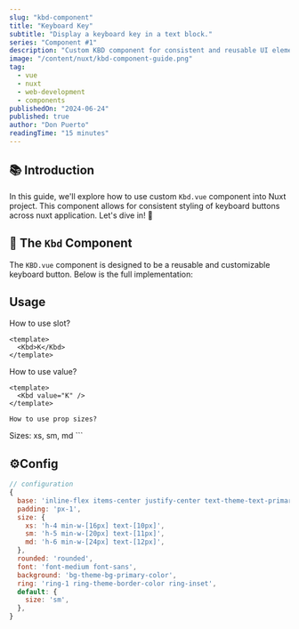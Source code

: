 ```yaml
---
slug: "kbd-component"
title: "Keyboard Key"
subtitle: "Display a keyboard key in a text block."
series: "Component #1"
description: "Custom KBD component for consistent and reusable UI elements for nuxt and vue."
image: "/content/nuxt/kbd-component-guide.png"
tag:
  - vue
  - nuxt
  - web-development
  - components
publishedOn: "2024-06-24"
published: true
author: "Don Puerto"
readingTime: "15 minutes"
---
```


## 📚 Introduction

In this guide, we'll explore how to use custom `Kbd.vue` component into Nuxt project. This component allows for consistent styling of keyboard buttons across nuxt application. Let's dive in! 🚀

## 🧩 The `Kbd` Component
The `KBD.vue` component is designed to be a reusable and customizable keyboard button. Below is the full implementation:

## Usage
How to use slot?
```
<template>
  <Kbd>K</Kbd>
</template>
```

How to use value?
```
<template>
  <Kbd value="K" />
</template>

How to use prop sizes?
```
<template>
  <Kbd size="sm" />
</template>
Sizes: xs, sm, md
```


## ⚙️Config
```js
// configuration
{
  base: 'inline-flex items-center justify-center text-theme-text-primary-color',
  padding: 'px-1',
  size: {
    xs: 'h-4 min-w-[16px] text-[10px]',
    sm: 'h-5 min-w-[20px] text-[11px]',
    md: 'h-6 min-w-[24px] text-[12px]',
  },
  rounded: 'rounded',
  font: 'font-medium font-sans',
  background: 'bg-theme-bg-primary-color',
  ring: 'ring-1 ring-theme-border-color ring-inset',
  default: {
    size: 'sm',
  },
}




